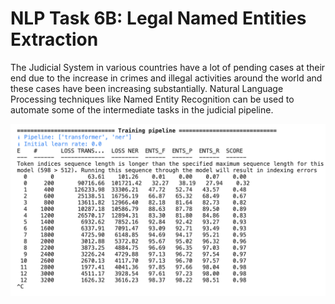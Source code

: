 # NLP Task 6B: Legal Named Entities Extraction

The Judicial System in various countries have a lot of pending cases at their end due to the increase in crimes and illegal activities around the world and these cases have been increasing substantially. Natural Language Processing techniques like Named Entity Recognition can be used to automate some of the intermediate tasks in the judicial pipeline.

![alt text](https://github.com/nikp1307/NLP_Task_6_B_Legal_Named_Entities_Extraction/blob/main/Judgement.png)
